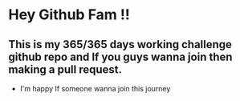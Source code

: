 # Hey Github Fam !!
## This is my 365/365 days working challenge github repo and If you guys wanna join then making a pull request.
- I'm happy If someone wanna join this journey
